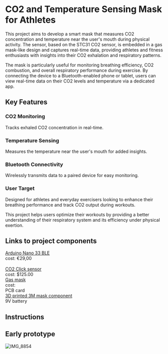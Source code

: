 # <p align="center">
# CO2 and Temperature Sensing Mask for Athletes
</p>

This project aims to develop a smart mask that measures CO2 concentration and temperature near the user's mouth during physical activity. The sensor, based on the STC31 CO2 sensor, is embedded in a gas mask-like design and captures real-time data, providing athletes and fitness enthusiasts with insights into their CO2 exhalation and respiratory patterns.

The mask is particularly useful for monitoring breathing efficiency, CO2 combustion, and overall respiratory performance during exercise. By connecting the device to a Bluetooth-enabled phone or tablet, users can view real-time data on their CO2 levels and temperature via a dedicated app.

## Key Features <br />
### CO2 Monitoring  <br />
Tracks exhaled CO2 concentration in real-time. <br />
### Temperature Sensing <br />
Measures the temperature near the user's mouth for added insights. <br />
### Bluetooth Connectivity <br />
Wirelessly transmits data to a paired device for easy monitoring. <br />
### User Target <br />
Designed for athletes and everyday exercisers looking to enhance their breathing performance and track CO2 output during workouts. <br />

This project helps users optimize their workouts by providing a better understanding of their respiratory system and its efficiency under physical exertion.

## Links to project components <br />
[Arduino Nano 33 BLE](https://store.arduino.cc/en-se/products/nano-33-ble-rev2) <br />
cost: €29,00  <br />
 <br />
[CO2 Click sensor](https://www.mikroe.com/co2-click) <br /> 
cost: $125.00
 <br />
[Gas mask](https://www.tradeinn.com/waveinn/en/3m-series-6000-mask/138958956/p?utm_source=google_products&utm_medium=merchant&id_producte=16274255&country=se) <br />
cost: 
 <br />
PCB card <br />
[3D printed 3M mask component](https://www.thingiverse.com/thing:4492721) <br /> 
9V battery <br />

## Instructions <br />

## Early prototype
![IMG_8854](https://github.com/user-attachments/assets/018e19a2-566c-45b7-bed4-3dd9d968c381)

